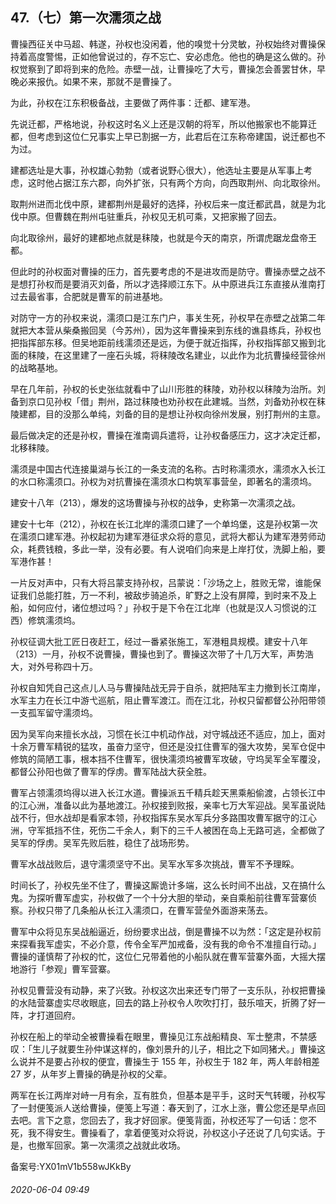 ## 47.（七）第一次濡须之战
曹操西征关中马超、韩遂，孙权也没闲着，他的嗅觉十分灵敏，孙权始终对曹操保持着高度警惕，正如他曾说过的，存不忘亡、安必虑危。他也的确是这么做的。孙权觉察到了即将到来的危险。赤壁一战，让曹操吃了大亏，曹操怎会善罢甘休，早晚必来报仇。如果不来，那就不是曹操了。



为此，孙权在江东积极备战，主要做了两件事：迁都、建军港。



先说迁都，严格地说，孙权这时名义上还是汉朝的将军，所以他搬家也不能算迁都，但考虑到这位仁兄事实上早已割据一方，此君后在江东称帝建国，说迁都也不为过。



建都选址是大事，孙权雄心勃勃（或者说野心很大），他选址主要是从军事上考虑，这时他占据江东六郡，向外扩张，只有两个方向，向西取荆州、向北取徐州。



取荆州进而北伐中原，建都荆州是最好的选择，孙权后来一度迁都武昌，就是为北伐中原。但曹魏在荆州屯驻重兵，孙权见无机可乘，又把家搬了回去。



向北取徐州，最好的建都地点就是秣陵，也就是今天的南京，所谓虎踞龙盘帝王都。



但此时的孙权面对曹操的压力，首先要考虑的不是进攻而是防守。曹操赤壁之战不是想打孙权而是要消灭刘备，所以才选择顺江东下。从中原进兵江东直接从淮南打过去最省事，合肥就是曹军的前进基地。



对防守一方的孙权来说，濡须口是江东门户，事关生死，孙权早在赤壁之战第二年就把大本营从柴桑搬回吴（今苏州），因为这年曹操来到东线的谯县练兵，孙权也把指挥部东移。但吴地距前线濡须还是远，为便于就近指挥，孙权指挥部又搬到北面的秣陵，在这里建了一座石头城，将秣陵改名建业，以此作为北抗曹操经营徐州的战略基地。



早在几年前，孙权的长史张纮就看中了山川形胜的秣陵，劝孙权以秣陵为治所。刘备到京口见孙权「借」荆州，路过秣陵也劝孙权在此建城。当然，刘备劝孙权在秣陵建都，目的没那么单纯，刘备的目的是想让孙权向徐州发展，别打荆州的主意。



最后做决定的还是孙权，曹操在淮南调兵遣将，让孙权备感压力，这才决定迁都，北移秣陵。



濡须是中国古代连接巢湖与长江的一条支流的名称。古时称濡须水，濡须水入长江的水口称濡须口。孙权为对抗曹操在濡须水口构筑军事营垒，即著名的濡须坞。



建安十八年（213），爆发的这场曹操与孙权的战争，史称第一次濡须之战。



建安十七年（212），孙权在长江北岸的濡须口建了一个单坞堡，这是孙权第一次在濡须口建军港。孙权起初为建军港征求众将的意见，武将大都认为建军港劳师动众，耗费钱粮，多此一举，没有必要。有人说咱们向来是上岸打仗，洗脚上船，要军港作甚！



一片反对声中，只有大将吕蒙支持孙权，吕蒙说：「沙场之上，胜败无常，谁能保证我们总能打胜，万一不利，被敌步骑追杀，旷野之上没有屏障，到时来不及上船，如何应付，诸位想过吗？」孙权于是下令在江北岸（也就是汉人习惯说的江西）修筑濡须坞。



孙权征调大批工匠日夜赶工，经过一番紧张施工，军港粗具规模。建安十八年（213）一月，孙权不说曹操，曹操也到了。曹操这次带了十几万大军，声势浩大，对外号称四十万。



孙权自知凭自己这点儿人马与曹操陆战无异于自杀，就把陆军主力撤到长江南岸，水军主力在长江中游弋巡航，阻止曹军渡江。而在江北，孙权只留都督公孙阳带领一支孤军留守濡须坞。



因为吴军向来擅长水战，习惯在长江中机动作战，对守城战还不适应，加上，面对十余万曹军精锐的猛攻，虽奋力坚守，但还是没扛住曹军的强大攻势，吴军仓促中修筑的简陋工事，根本挡不住曹军，很快濡须坞被曹军攻破，守坞吴军全军覆没，都督公孙阳也做了曹军的俘虏。曹军陆战大获全胜。



曹军占领濡须坞得以进入长江水道。曹操派五千精兵趁天黑乘船偷渡，占领长江中的江心洲，准备以此为基地渡江。孙权接到败报，亲率七万大军迎战。吴军虽说陆战不行，但水战却是看家本领，孙权指挥东吴水军兵分多路围攻曹军据守的江心洲，守军抵挡不住，死伤二千余人，剩下的三千人被困在岛上无路可逃，全都做了吴军的俘虏。吴军先败后胜，稳住了战场形势。



曹军水战战败后，退守濡须坚守不出。吴军水军多次挑战，曹军不予理睬。



时间长了，孙权先坐不住了，曹操这厮诡计多端，这么长时间不出战，又在搞什么鬼。为探听曹军虚实，孙权做了一个十分大胆的举动，亲自乘船前往曹军营寨侦察。孙权只带了几条船从长江入濡须口，在曹军营垒外面游来荡去。



曹军中众将见东吴战船逼近，纷纷要求出战，倒是曹操不以为然：「这定是孙权前来探看我军虚实，不必介意，传令全军严加戒备，没有我的命令不准擅自行动。」曹操的谨慎帮了孙权的忙，这位仁兄带着他的小船队就在曹军营寨外面，大摇大摆地游行「参观」曹军营寨。



孙权见曹营没有动静，来了兴致。孙权这次出来还专门带了一支乐队，孙权把曹操的水陆营寨虚实尽收眼底，回去的路上孙权令人吹吹打打，鼓乐喧天，折腾了好一阵，才打道回府。



孙权在船上的举动全被曹操看在眼里，曹操见江东战船精良、军士整肃，不禁感叹：「生儿子就要生孙仲谋这样的，像刘景升的儿子，相比之下如同猪犬。」曹操这么说并不是要占孙权的便宜，曹操生于 155 年，孙权生于 182 年，两人年龄相差 27 岁，从年岁上曹操的确是孙权的父辈。



两军在长江两岸对峙一月有余，互有胜负，但基本是平手，这时天气转暖，孙权写了一封便笺派人送给曹操，便笺上写道：春天到了，江水上涨，曹公您还是早点回去吧。言下之意，您回去了，我才好回家。便笺背面，孙权还写了一句话：您不死，我不得安生。曹操看了，拿着便笺对众将说，孙权这小子还说了几句实话。于是，也撤军回家。第一次濡须之战就此收场。



备案号:YX01mV1b558wJKkBy


###### 2020-06-04 09:49
